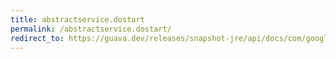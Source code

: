 ```yaml
---
title: abstractservice.dostart
permalink: /abstractservice.dostart/
redirect_to: https://guava.dev/releases/snapshot-jre/api/docs/com/google/common/util/concurrent/AbstractService.html#doStart--
---
```

